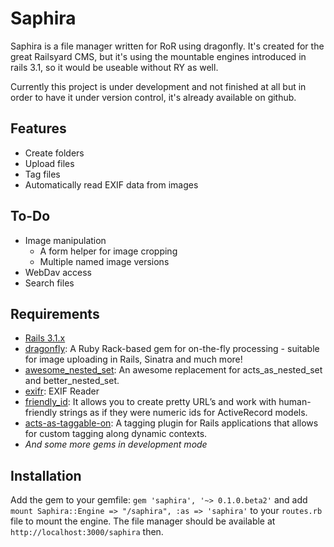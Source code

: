 Saphira
=======

Saphira is a file manager written for RoR using dragonfly. It's created for the great Railsyard CMS, but it's using the mountable engines introduced in rails 3.1, so it would be useable without RY as well.

Currently this project is under development and not finished at all but in order to have it under version control, it's already available on github.

Features
--------
* Create folders
* Upload files
* Tag files
* Automatically read EXIF data from images

To-Do
-----
* Image manipulation
  * A form helper for image cropping
  * Multiple named image versions
* WebDav access
* Search files

Requirements
------------
* [Rails 3.1.x](http://rubyonrails.org/)
* [dragonfly](https://github.com/markevans/dragonfly/): A Ruby Rack-based gem for on-the-fly processing - suitable for image uploading in Rails, Sinatra and much more! 
* [awesome\_nested\_set](https://github.com/collectiveidea/awesome_nested_set): An awesome replacement for acts_as_nested_set and better_nested_set.
* [exifr](https://github.com/remvee/exifr/): EXIF Reader
* [friendly_id](https://github.com/norman/friendly_id): It allows you to create pretty URL’s and work with human-friendly strings as if they were numeric ids for ActiveRecord models.
* [acts-as-taggable-on](https://github.com/mbleigh/acts-as-taggable-on): A tagging plugin for Rails applications that allows for custom tagging along dynamic contexts.
* _And some more gems in development mode_

Installation
------------
Add the gem to your gemfile: `gem 'saphira', '~> 0.1.0.beta2'` and add `mount Saphira::Engine => "/saphira", :as => 'saphira'` to your `routes.rb` file to mount the engine. The file manager should be available at `http://localhost:3000/saphira` then.
